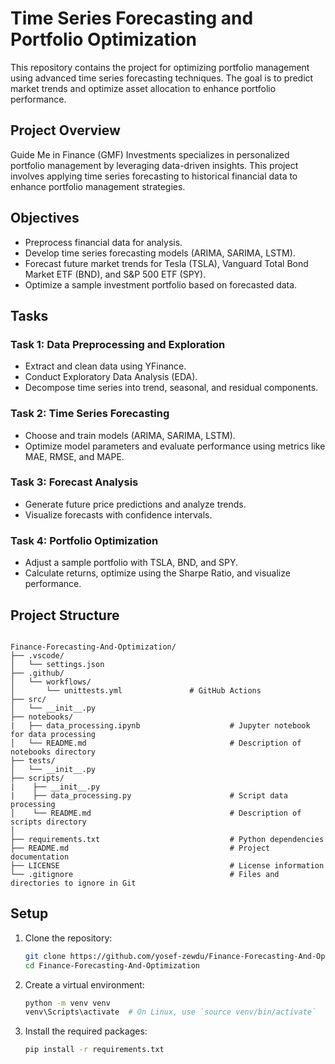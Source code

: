 # Time Series Forecasting and Portfolio Optimization

This repository contains the project for optimizing portfolio management using advanced time series forecasting techniques. The goal is to predict market trends and optimize asset allocation to enhance portfolio performance.

## Project Overview

Guide Me in Finance (GMF) Investments specializes in personalized portfolio management by leveraging data-driven insights. This project involves applying time series forecasting to historical financial data to enhance portfolio management strategies.

## Objectives

- Preprocess financial data for analysis.
- Develop time series forecasting models (ARIMA, SARIMA, LSTM).
- Forecast future market trends for Tesla (TSLA), Vanguard Total Bond Market ETF (BND), and S&P 500 ETF (SPY).
- Optimize a sample investment portfolio based on forecasted data.

## Tasks

### Task 1: Data Preprocessing and Exploration

- Extract and clean data using YFinance.
- Conduct Exploratory Data Analysis (EDA).
- Decompose time series into trend, seasonal, and residual components.
  
### Task 2: Time Series Forecasting

- Choose and train models (ARIMA, SARIMA, LSTM).
- Optimize model parameters and evaluate performance using metrics like MAE, RMSE, and MAPE.

### Task 3: Forecast Analysis

- Generate future price predictions and analyze trends.
- Visualize forecasts with confidence intervals.

### Task 4: Portfolio Optimization

- Adjust a sample portfolio with TSLA, BND, and SPY.
- Calculate returns, optimize using the Sharpe Ratio, and visualize performance.


## Project Structure

```plaintext

Finance-Forecasting-And-Optimization/
├── .vscode/
│   └── settings.json
├── .github/
│   └── workflows/
│       └── unittests.yml               # GitHub Actions
├── src/
│   └── __init__.py
├── notebooks/
|   ├── data_processing.ipynb                    # Jupyter notebook for data processing
│   └── README.md                                # Description of notebooks directory 
├── tests/
│   └── __init__.py
├── scripts/
|    ├── __init__.py
|    ├── data_processing.py                      # Script data processing
│    └── README.md                               # Description of scripts directory
│
├── requirements.txt                             # Python dependencies
├── README.md                                    # Project documentation
├── LICENSE                                      # License information
└── .gitignore                                   # Files and directories to ignore in Git  
```

## Setup

1. Clone the repository:
   ```bash
   git clone https://github.com/yosef-zewdu/Finance-Forecasting-And-Optimization.git
   cd Finance-Forecasting-And-Optimization


2. Create a virtual environment:
   ```bash
   python -m venv venv
   venv\Scripts\activate  # On Linux, use `source venv/bin/activate`
   

3. Install the required packages:
   ```bash
   pip install -r requirements.txt